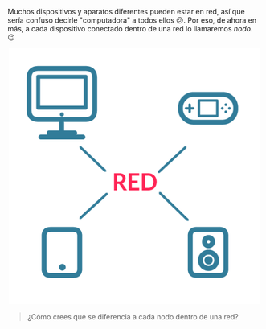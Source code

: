 Muchos dispositivos y aparatos diferentes pueden estar en red, así que sería confuso decirle "computadora" a todos ellos :confused:. Por eso, de ahora en más, a cada dispositivo conectado dentro de una red lo llamaremos _nodo_. :wink:

<center><img src="https://raw.githubusercontent.com/MumukiProject/mumuki-guia-text-redes-e-internet/master/images/ej5-01_1524148721967.png" alt="ej5-01_1524148721967.png" width="500px" height="auto"></center>

> ¿Cómo crees que se diferencia a cada nodo dentro de una red?
